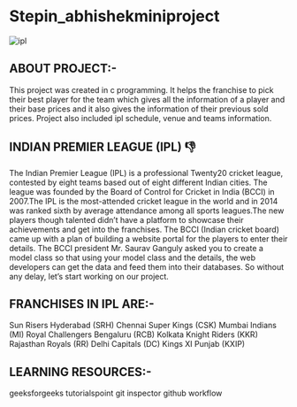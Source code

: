 # Stepin_abhishekminiproject

![ipl](https://user-images.githubusercontent.com/80070656/132262565-6a2539bc-56c9-4b42-8f7b-e1397a9689fd.jpg)



## ABOUT PROJECT:-

This project was created in c programming. It helps the franchise to pick their best player for the team which gives all the information of a player and their base prices and it
also gives the information of their previous sold prices. Project also included ipl schedule, venue and teams information.

## INDIAN PREMIER LEAGUE (IPL) 👎

The Indian Premier League (IPL) is a professional Twenty20 cricket league, contested by eight teams based out of eight different Indian cities. The league was founded by the Board of Control for Cricket in India (BCCI) in 2007.The IPL is the most-attended cricket league in the world and in 2014 was ranked sixth by average attendance among all sports leagues.The new players though talented didn’t have a platform to showcase their achievements and get into the franchises. The BCCI (Indian cricket board) came up with a plan of building a website portal for the players to enter their details. The BCCI president Mr. Saurav Ganguly asked you to create a model class so that using your model class and the details, the web developers can get the data and feed them into their databases. So without any delay, let’s start working on our project.


## FRANCHISES IN IPL ARE:-

Sun Risers Hyderabad (SRH) Chennai Super Kings (CSK) Mumbai Indians (MI) Royal Challengers Bengaluru (RCB) Kolkata Knight Riders (KKR) Rajasthan Royals (RR) Delhi Capitals (DC) Kings XI Punjab (KXIP)

## LEARNING RESOURCES:-

geeksforgeeks
tutorialspoint
git inspector
github workflow

